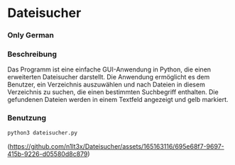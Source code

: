 # Dateisucher
### Only German

### Beschreibung
Das Programm ist eine einfache GUI-Anwendung in Python, die einen erweiterten Dateisucher darstellt.
Die Anwendung ermöglicht es dem Benutzer, ein Verzeichnis auszuwählen und nach Dateien in diesem Verzeichnis zu suchen, die einen bestimmten Suchbegriff enthalten.
Die gefundenen Dateien werden in einem Textfeld angezeigt und gelb markiert.


### Benutzung  
```bash
python3 dateisucher.py
```

(https://github.com/n1lt3x/Dateisucher/assets/165163116/695e68f7-9697-415b-9226-d05580d8c879)
